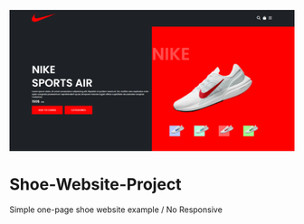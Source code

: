 ![Website İmage](https://github.com/WuSeLeWu/Shoe-Website-Project/blob/main/ShoeWebsite/images/resim_2023-03-20_192121788.png)

# Shoe-Website-Project
Simple one-page shoe website example / No Responsive
